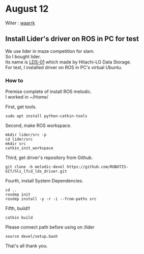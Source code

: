 # August 12
Witer : [waarrk](https://twitter.com/waarrk)

## Install Lider's driver on ROS in PC for test
We use lider in maze competition for slam.  
So I bought lider.  
Its name is [LDS-01](http://www.robotis.us/360-laser-distance-sensor-lds-01-lidar/) which made by Hitachi-LG Data Storage.  
For test, I installed driver on ROS in PC's virtual Ubuntu.  

### How to
Premise complete of install ROS melodic.  
I worked in ~/Home/  

First, get tools.
```
sudo apt install python-catkin-tools
```
Second, make ROS workspace.
```
mkdir lider/src -p
cd lider/src
mkdir src
catkin_init_workspace
```
Third, get driver's repository from Github.
```
git clone -b melodic-devel https://github.com/ROBOTIS-GIT/hls_lfcd_lds_driver.git
```
Fourth, install System Dependencies.
```
cd ..
rosdep init
rosdep install -y -r -i --from-paths src
```
Fifth, build!!
```
catkin build
```

Please connect path before using on /lider
```
source devel/setup.bash
```

That's all thank you.
